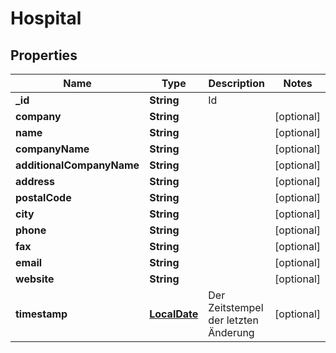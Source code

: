 # Hospital

## Properties
Name | Type | Description | Notes
------------ | ------------- | ------------- | -------------
**_id** | **String** | Id | 
**company** | **String** |  |  [optional]
**name** | **String** |  |  [optional]
**companyName** | **String** |  |  [optional]
**additionalCompanyName** | **String** |  |  [optional]
**address** | **String** |  |  [optional]
**postalCode** | **String** |  |  [optional]
**city** | **String** |  |  [optional]
**phone** | **String** |  |  [optional]
**fax** | **String** |  |  [optional]
**email** | **String** |  |  [optional]
**website** | **String** |  |  [optional]
**timestamp** | [**LocalDate**](LocalDate.md) | Der Zeitstempel der letzten Änderung |  [optional]
